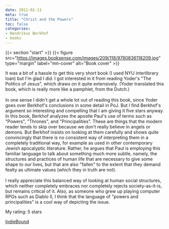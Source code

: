 ```yaml
---
date: 2011-02-11
meta: true
title: "Christ and the Powers"
toc: false
categories:
- Hendrikus Berkhof
- books
---
```


{{< section "start" >}}
{{< figure src="https://images.booksense.com/images/209/118/9780836118209.jpg" type="margin" label="mn-cover" alt="Book cover" >}}

It was a bit of a hassle to get this very short book (I used NYU interlibrary loan) but I'm glad I did. I got interested in it from reading Yoder's "The Politics of Jesus", which draws on it quite extensively. (Yoder translated this book, which is really more like a pamphlet, from the Dutch.) <br /><br />In one sense I didn't get a whole lot out of reading this book, since Yoder goes over Berkhof's conclusions in some detail in PoJ. But I find Berkhof's argument so interesting and compelling that I am giving it five stars anyway. In this book, Berkhof analyzes the apostle Paul's use of terms such as "Powers", "Thrones", and "Principalities". These are things that the modern reader tends to skip over because we don't really believe in angels or demons. But Berkhof insists on looking at them carefully and shows quite convincingly that there is no consistent way of interpreting them in a completely traditional way, for example as used in other contemporary Jewish apocalyptic literature. Rather, he argues that Paul is employing this familiar language to talk about something much more subtle, namely, the structures and practices of human life that are necessary to give some shape to our lives, but that are also "fallen" to the extent that they demand fealty as ultimate values (which they in truth are not).<br /><br />I really appreciate this balanced way of looking at human social structures, which neither completely embraces nor completely rejects society-as-it-is, but remains critical of it. Also, as someone who grew up playing computer RPGs such as Diablo II, I think that the language of "powers and principalities" is a cool way of depicting the issue.

My rating: 5 stars  

[IndieBound](https://www.indiebound.org/book/9780836118209)
